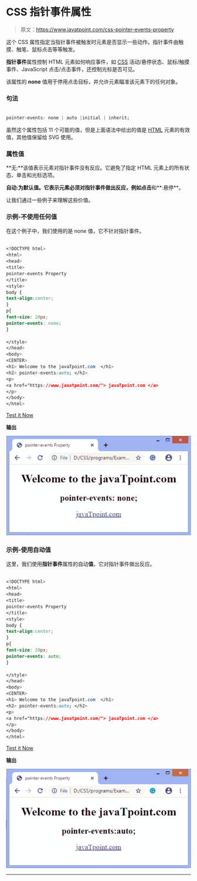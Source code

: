 # CSS 指针事件属性

> 原文：<https://www.javatpoint.com/css-pointer-events-property>

这个 CSS 属性指定当指针事件被触发时元素是否显示一些动作。指针事件由触摸、触笔、鼠标点击等等触发。

**指针事件**属性控制 HTML 元素如何响应事件，如 [CSS](https://www.javatpoint.com/css-tutorial) 活动/悬停状态、鼠标/触摸事件、JavaScript 点击/点击事件，还控制光标是否可见。

该属性的 **none** 值用于停用点击目标，并允许元素瞄准该元素下的任何对象。

### 句法

```css

pointer-events: none | auto |initial | inherit;

```

虽然这个属性包括 11 个可能的值，但是上面语法中给出的值是 [HTML](https://www.javatpoint.com/html-tutorial) 元素的有效值，其他值保留给 SVG 使用。

### 属性值

**无:**该值表示元素对指针事件没有反应。它避免了指定 HTML 元素上的所有状态、单击和光标选项。

**自动:**为默认值。它表示元素必须对指针事件做出反应，例如**点击**和**:悬停**。

让我们通过一些例子来理解这些价值。

### 示例-不使用任何值

在这个例子中，我们使用的是 none 值，它不针对指针事件。

```css

<!DOCTYPE html>
<html>
<head>
<title>
pointer-events Property
</title>
<style>
body {
text-align:center;
}
p{
font-size: 20px;
pointer-events: none;
}

</style>
</head>
<body>
<CENTER>
<h1> Welcome to the javaTpoint.com  </h1>
<h2> pointer-events:auto; </h2>
<p>
<a href="https://www.javatpoint.com/"> javaTpoint.com </a>
</p>
</body>
</html>

```

[Test it Now](https://www.javatpoint.com/oprweb/test.jsp?filename=CSSpointer-eventsproperty1)

**输出**

![CSS pointer-events property](img/92b9ec284dc0033362d42b7661e989ed.png)

### 示例-使用自动值

这里，我们使用**指针事件**属性的自动**值**，它对指针事件做出反应。

```css

<!DOCTYPE html>
<html>
<head>
<title>
pointer-events Property
</title>
<style>
body {
text-align:center;
}
p{
font-size: 20px;
pointer-events: auto;
}

</style>
</head>
<body>
<CENTER>
<h1> Welcome to the javaTpoint.com  </h1>
<h2> pointer-events:auto; </h2>
<p>
<a href="https://www.javatpoint.com/"> javaTpoint.com </a>
</p>
</body>
</html>

```

[Test it Now](https://www.javatpoint.com/oprweb/test.jsp?filename=CSSpointer-eventsproperty2)

**输出**

![CSS pointer-events property](img/da5000b9dba1e6f720721e066326e570.png)

* * *